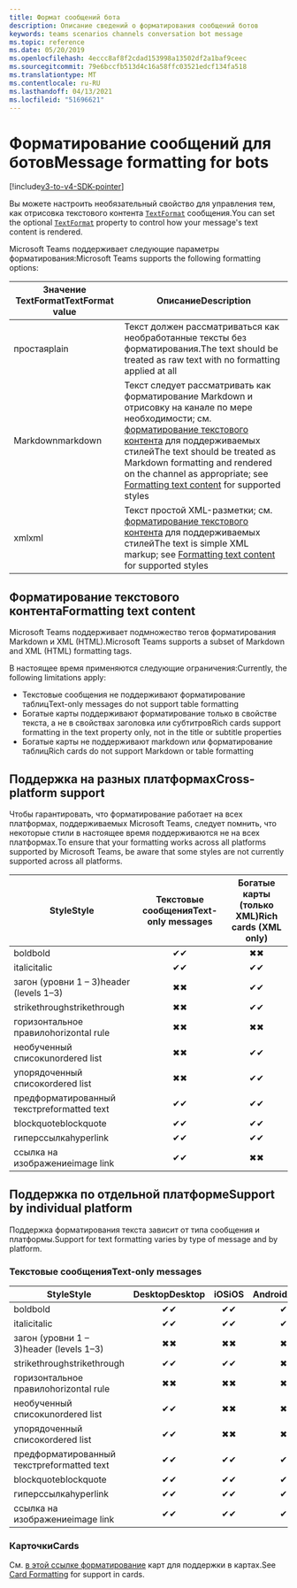 ```yaml
---
title: Формат сообщений бота
description: Описание сведений о форматирования сообщений ботов
keywords: teams scenarios channels conversation bot message
ms.topic: reference
ms.date: 05/20/2019
ms.openlocfilehash: 4eccc8af8f2cdad153998a13502df2a1baf9ceec
ms.sourcegitcommit: 79e6bccfb513d4c16a58ffc03521edcf134fa518
ms.translationtype: MT
ms.contentlocale: ru-RU
ms.lasthandoff: 04/13/2021
ms.locfileid: "51696621"
---
```

# <a name="message-formatting-for-bots"></a><span data-ttu-id="6ab1c-104">Форматирование сообщений для ботов</span><span class="sxs-lookup"><span data-stu-id="6ab1c-104">Message formatting for bots</span></span>

[!include[v3-to-v4-SDK-pointer](~/includes/v3-to-v4-pointer-bots.md)]

<span data-ttu-id="6ab1c-105">Вы можете настроить необязательный свойство для управления тем, как отрисовка текстового контента [`TextFormat`](/bot-framework/dotnet/bot-builder-dotnet-create-messages#customizing-a-message) сообщения.</span><span class="sxs-lookup"><span data-stu-id="6ab1c-105">You can set the optional [`TextFormat`](/bot-framework/dotnet/bot-builder-dotnet-create-messages#customizing-a-message) property to control how your message's text content is rendered.</span></span>

<span data-ttu-id="6ab1c-106">Microsoft Teams поддерживает следующие параметры форматирования:</span><span class="sxs-lookup"><span data-stu-id="6ab1c-106">Microsoft Teams supports the following formatting options:</span></span>

| <span data-ttu-id="6ab1c-107">Значение TextFormat</span><span class="sxs-lookup"><span data-stu-id="6ab1c-107">TextFormat value</span></span> | <span data-ttu-id="6ab1c-108">Описание</span><span class="sxs-lookup"><span data-stu-id="6ab1c-108">Description</span></span> |
| --- | --- |
| <span data-ttu-id="6ab1c-109">простая</span><span class="sxs-lookup"><span data-stu-id="6ab1c-109">plain</span></span> | <span data-ttu-id="6ab1c-110">Текст должен рассматриваться как необработанные тексты без форматирования.</span><span class="sxs-lookup"><span data-stu-id="6ab1c-110">The text should be treated as raw text with no formatting applied at all</span></span> |
| <span data-ttu-id="6ab1c-111">Markdown</span><span class="sxs-lookup"><span data-stu-id="6ab1c-111">markdown</span></span> | <span data-ttu-id="6ab1c-112">Текст следует рассматривать как форматирование Markdown и отрисовку на канале по мере необходимости; см. [форматирование текстового контента](#formatting-text-content) для поддерживаемых стилей</span><span class="sxs-lookup"><span data-stu-id="6ab1c-112">The text should be treated as Markdown formatting and rendered on the channel as appropriate; see [Formatting text content](#formatting-text-content) for supported styles</span></span> |
| <span data-ttu-id="6ab1c-113">xml</span><span class="sxs-lookup"><span data-stu-id="6ab1c-113">xml</span></span> | <span data-ttu-id="6ab1c-114">Текст простой XML-разметки; см. [форматирование текстового контента](#formatting-text-content) для поддерживаемых стилей</span><span class="sxs-lookup"><span data-stu-id="6ab1c-114">The text is simple XML markup; see [Formatting text content](#formatting-text-content) for supported styles</span></span> |

## <a name="formatting-text-content"></a><span data-ttu-id="6ab1c-115">Форматирование текстового контента</span><span class="sxs-lookup"><span data-stu-id="6ab1c-115">Formatting text content</span></span>

<span data-ttu-id="6ab1c-116">Microsoft Teams поддерживает подмножество тегов форматирования Markdown и XML (HTML).</span><span class="sxs-lookup"><span data-stu-id="6ab1c-116">Microsoft Teams supports a subset of Markdown and XML (HTML) formatting tags.</span></span>

<span data-ttu-id="6ab1c-117">В настоящее время применяются следующие ограничения:</span><span class="sxs-lookup"><span data-stu-id="6ab1c-117">Currently, the following limitations apply:</span></span>

* <span data-ttu-id="6ab1c-118">Текстовые сообщения не поддерживают форматирование таблиц</span><span class="sxs-lookup"><span data-stu-id="6ab1c-118">Text-only messages do not support table formatting</span></span>
* <span data-ttu-id="6ab1c-119">Богатые карты поддерживают форматирование только в свойстве текста, а не в свойствах заголовка или субтитров</span><span class="sxs-lookup"><span data-stu-id="6ab1c-119">Rich cards support formatting in the text property only, not in the title or subtitle properties</span></span>
* <span data-ttu-id="6ab1c-120">Богатые карты не поддерживают markdown или форматирование таблиц</span><span class="sxs-lookup"><span data-stu-id="6ab1c-120">Rich cards do not support Markdown or table formatting</span></span>

## <a name="cross-platform-support"></a><span data-ttu-id="6ab1c-121">Поддержка на разных платформах</span><span class="sxs-lookup"><span data-stu-id="6ab1c-121">Cross-platform support</span></span>

<span data-ttu-id="6ab1c-122">Чтобы гарантировать, что форматирование работает на всех платформах, поддерживаемых Microsoft Teams, следует помнить, что некоторые стили в настоящее время поддерживаются не на всех платформах.</span><span class="sxs-lookup"><span data-stu-id="6ab1c-122">To ensure that your formatting works across all platforms supported by Microsoft Teams, be aware that some styles are not currently supported across all platforms.</span></span>

| <span data-ttu-id="6ab1c-123">Style</span><span class="sxs-lookup"><span data-stu-id="6ab1c-123">Style</span></span>                     | <span data-ttu-id="6ab1c-124">Текстовые сообщения</span><span class="sxs-lookup"><span data-stu-id="6ab1c-124">Text-only messages</span></span> | <span data-ttu-id="6ab1c-125">Богатые карты (только XML)</span><span class="sxs-lookup"><span data-stu-id="6ab1c-125">Rich cards (XML only)</span></span> |
| ---                       | :---: | :---: |
| <span data-ttu-id="6ab1c-126">bold</span><span class="sxs-lookup"><span data-stu-id="6ab1c-126">bold</span></span>                      | <span data-ttu-id="6ab1c-127">✔</span><span class="sxs-lookup"><span data-stu-id="6ab1c-127">✔</span></span> | <span data-ttu-id="6ab1c-128">✖</span><span class="sxs-lookup"><span data-stu-id="6ab1c-128">✖</span></span> |
| <span data-ttu-id="6ab1c-129">italic</span><span class="sxs-lookup"><span data-stu-id="6ab1c-129">italic</span></span>                    | <span data-ttu-id="6ab1c-130">✔</span><span class="sxs-lookup"><span data-stu-id="6ab1c-130">✔</span></span> | <span data-ttu-id="6ab1c-131">✔</span><span class="sxs-lookup"><span data-stu-id="6ab1c-131">✔</span></span> |
| <span data-ttu-id="6ab1c-132">загон (уровни 1 &ndash; 3)</span><span class="sxs-lookup"><span data-stu-id="6ab1c-132">header (levels 1&ndash;3)</span></span> | <span data-ttu-id="6ab1c-133">✖</span><span class="sxs-lookup"><span data-stu-id="6ab1c-133">✖</span></span> | <span data-ttu-id="6ab1c-134">✔</span><span class="sxs-lookup"><span data-stu-id="6ab1c-134">✔</span></span> |
| <span data-ttu-id="6ab1c-135">strikethrough</span><span class="sxs-lookup"><span data-stu-id="6ab1c-135">strikethrough</span></span>             | <span data-ttu-id="6ab1c-136">✖</span><span class="sxs-lookup"><span data-stu-id="6ab1c-136">✖</span></span> | <span data-ttu-id="6ab1c-137">✔</span><span class="sxs-lookup"><span data-stu-id="6ab1c-137">✔</span></span> |
| <span data-ttu-id="6ab1c-138">горизонтальное правило</span><span class="sxs-lookup"><span data-stu-id="6ab1c-138">horizontal rule</span></span>           | <span data-ttu-id="6ab1c-139">✖</span><span class="sxs-lookup"><span data-stu-id="6ab1c-139">✖</span></span> | <span data-ttu-id="6ab1c-140">✖</span><span class="sxs-lookup"><span data-stu-id="6ab1c-140">✖</span></span> |
| <span data-ttu-id="6ab1c-141">необученный список</span><span class="sxs-lookup"><span data-stu-id="6ab1c-141">unordered list</span></span>            | <span data-ttu-id="6ab1c-142">✖</span><span class="sxs-lookup"><span data-stu-id="6ab1c-142">✖</span></span> | <span data-ttu-id="6ab1c-143">✔</span><span class="sxs-lookup"><span data-stu-id="6ab1c-143">✔</span></span> |
| <span data-ttu-id="6ab1c-144">упорядоченный список</span><span class="sxs-lookup"><span data-stu-id="6ab1c-144">ordered list</span></span>              | <span data-ttu-id="6ab1c-145">✖</span><span class="sxs-lookup"><span data-stu-id="6ab1c-145">✖</span></span> | <span data-ttu-id="6ab1c-146">✔</span><span class="sxs-lookup"><span data-stu-id="6ab1c-146">✔</span></span> |
| <span data-ttu-id="6ab1c-147">предформатированный текст</span><span class="sxs-lookup"><span data-stu-id="6ab1c-147">preformatted text</span></span>         | <span data-ttu-id="6ab1c-148">✔</span><span class="sxs-lookup"><span data-stu-id="6ab1c-148">✔</span></span> | <span data-ttu-id="6ab1c-149">✔</span><span class="sxs-lookup"><span data-stu-id="6ab1c-149">✔</span></span> |
| <span data-ttu-id="6ab1c-150">blockquote</span><span class="sxs-lookup"><span data-stu-id="6ab1c-150">blockquote</span></span>                | <span data-ttu-id="6ab1c-151">✔</span><span class="sxs-lookup"><span data-stu-id="6ab1c-151">✔</span></span> | <span data-ttu-id="6ab1c-152">✔</span><span class="sxs-lookup"><span data-stu-id="6ab1c-152">✔</span></span> |
| <span data-ttu-id="6ab1c-153">гиперссылка</span><span class="sxs-lookup"><span data-stu-id="6ab1c-153">hyperlink</span></span>                 | <span data-ttu-id="6ab1c-154">✔</span><span class="sxs-lookup"><span data-stu-id="6ab1c-154">✔</span></span> | <span data-ttu-id="6ab1c-155">✔</span><span class="sxs-lookup"><span data-stu-id="6ab1c-155">✔</span></span> |
| <span data-ttu-id="6ab1c-156">ссылка на изображение</span><span class="sxs-lookup"><span data-stu-id="6ab1c-156">image link</span></span>                | <span data-ttu-id="6ab1c-157">✔</span><span class="sxs-lookup"><span data-stu-id="6ab1c-157">✔</span></span> | <span data-ttu-id="6ab1c-158">✖</span><span class="sxs-lookup"><span data-stu-id="6ab1c-158">✖</span></span> |

## <a name="support-by-individual-platform"></a><span data-ttu-id="6ab1c-159">Поддержка по отдельной платформе</span><span class="sxs-lookup"><span data-stu-id="6ab1c-159">Support by individual platform</span></span>

<span data-ttu-id="6ab1c-160">Поддержка форматирования текста зависит от типа сообщения и платформы.</span><span class="sxs-lookup"><span data-stu-id="6ab1c-160">Support for text formatting varies by type of message and by platform.</span></span>

### <a name="text-only-messages"></a><span data-ttu-id="6ab1c-161">Текстовые сообщения</span><span class="sxs-lookup"><span data-stu-id="6ab1c-161">Text-only messages</span></span>

| <span data-ttu-id="6ab1c-162">Style</span><span class="sxs-lookup"><span data-stu-id="6ab1c-162">Style</span></span>                     | <span data-ttu-id="6ab1c-163">Desktop</span><span class="sxs-lookup"><span data-stu-id="6ab1c-163">Desktop</span></span> | <span data-ttu-id="6ab1c-164">iOS</span><span class="sxs-lookup"><span data-stu-id="6ab1c-164">iOS</span></span> | <span data-ttu-id="6ab1c-165">Android</span><span class="sxs-lookup"><span data-stu-id="6ab1c-165">Android</span></span> |
| ---                       | :---: | :---: | :---: |
| <span data-ttu-id="6ab1c-166">bold</span><span class="sxs-lookup"><span data-stu-id="6ab1c-166">bold</span></span>                      | <span data-ttu-id="6ab1c-167">✔</span><span class="sxs-lookup"><span data-stu-id="6ab1c-167">✔</span></span> | <span data-ttu-id="6ab1c-168">✔</span><span class="sxs-lookup"><span data-stu-id="6ab1c-168">✔</span></span> | <span data-ttu-id="6ab1c-169">✔</span><span class="sxs-lookup"><span data-stu-id="6ab1c-169">✔</span></span> |
| <span data-ttu-id="6ab1c-170">italic</span><span class="sxs-lookup"><span data-stu-id="6ab1c-170">italic</span></span>                    | <span data-ttu-id="6ab1c-171">✔</span><span class="sxs-lookup"><span data-stu-id="6ab1c-171">✔</span></span> | <span data-ttu-id="6ab1c-172">✔</span><span class="sxs-lookup"><span data-stu-id="6ab1c-172">✔</span></span> | <span data-ttu-id="6ab1c-173">✔</span><span class="sxs-lookup"><span data-stu-id="6ab1c-173">✔</span></span> |
| <span data-ttu-id="6ab1c-174">загон (уровни 1 &ndash; 3)</span><span class="sxs-lookup"><span data-stu-id="6ab1c-174">header (levels 1&ndash;3)</span></span> | <span data-ttu-id="6ab1c-175">✖</span><span class="sxs-lookup"><span data-stu-id="6ab1c-175">✖</span></span> | <span data-ttu-id="6ab1c-176">✖</span><span class="sxs-lookup"><span data-stu-id="6ab1c-176">✖</span></span> | <span data-ttu-id="6ab1c-177">✖</span><span class="sxs-lookup"><span data-stu-id="6ab1c-177">✖</span></span> |
| <span data-ttu-id="6ab1c-178">strikethrough</span><span class="sxs-lookup"><span data-stu-id="6ab1c-178">strikethrough</span></span>             | <span data-ttu-id="6ab1c-179">✔</span><span class="sxs-lookup"><span data-stu-id="6ab1c-179">✔</span></span> | <span data-ttu-id="6ab1c-180">✔</span><span class="sxs-lookup"><span data-stu-id="6ab1c-180">✔</span></span> | <span data-ttu-id="6ab1c-181">✖</span><span class="sxs-lookup"><span data-stu-id="6ab1c-181">✖</span></span> |
| <span data-ttu-id="6ab1c-182">горизонтальное правило</span><span class="sxs-lookup"><span data-stu-id="6ab1c-182">horizontal rule</span></span>           | <span data-ttu-id="6ab1c-183">✖</span><span class="sxs-lookup"><span data-stu-id="6ab1c-183">✖</span></span> | <span data-ttu-id="6ab1c-184">✖</span><span class="sxs-lookup"><span data-stu-id="6ab1c-184">✖</span></span> | <span data-ttu-id="6ab1c-185">✖</span><span class="sxs-lookup"><span data-stu-id="6ab1c-185">✖</span></span> |
| <span data-ttu-id="6ab1c-186">необученный список</span><span class="sxs-lookup"><span data-stu-id="6ab1c-186">unordered list</span></span>            | <span data-ttu-id="6ab1c-187">✔</span><span class="sxs-lookup"><span data-stu-id="6ab1c-187">✔</span></span> | <span data-ttu-id="6ab1c-188">✖</span><span class="sxs-lookup"><span data-stu-id="6ab1c-188">✖</span></span> | <span data-ttu-id="6ab1c-189">✖</span><span class="sxs-lookup"><span data-stu-id="6ab1c-189">✖</span></span> |
| <span data-ttu-id="6ab1c-190">упорядоченный список</span><span class="sxs-lookup"><span data-stu-id="6ab1c-190">ordered list</span></span>              | <span data-ttu-id="6ab1c-191">✔</span><span class="sxs-lookup"><span data-stu-id="6ab1c-191">✔</span></span> | <span data-ttu-id="6ab1c-192">✖</span><span class="sxs-lookup"><span data-stu-id="6ab1c-192">✖</span></span> | <span data-ttu-id="6ab1c-193">✖</span><span class="sxs-lookup"><span data-stu-id="6ab1c-193">✖</span></span> |
| <span data-ttu-id="6ab1c-194">предформатированный текст</span><span class="sxs-lookup"><span data-stu-id="6ab1c-194">preformatted text</span></span>         | <span data-ttu-id="6ab1c-195">✔</span><span class="sxs-lookup"><span data-stu-id="6ab1c-195">✔</span></span> | <span data-ttu-id="6ab1c-196">✔</span><span class="sxs-lookup"><span data-stu-id="6ab1c-196">✔</span></span> | <span data-ttu-id="6ab1c-197">✔</span><span class="sxs-lookup"><span data-stu-id="6ab1c-197">✔</span></span> |
| <span data-ttu-id="6ab1c-198">blockquote</span><span class="sxs-lookup"><span data-stu-id="6ab1c-198">blockquote</span></span>                | <span data-ttu-id="6ab1c-199">✔</span><span class="sxs-lookup"><span data-stu-id="6ab1c-199">✔</span></span> | <span data-ttu-id="6ab1c-200">✔</span><span class="sxs-lookup"><span data-stu-id="6ab1c-200">✔</span></span> | <span data-ttu-id="6ab1c-201">✔</span><span class="sxs-lookup"><span data-stu-id="6ab1c-201">✔</span></span> |
| <span data-ttu-id="6ab1c-202">гиперссылка</span><span class="sxs-lookup"><span data-stu-id="6ab1c-202">hyperlink</span></span>                 | <span data-ttu-id="6ab1c-203">✔</span><span class="sxs-lookup"><span data-stu-id="6ab1c-203">✔</span></span> | <span data-ttu-id="6ab1c-204">✔</span><span class="sxs-lookup"><span data-stu-id="6ab1c-204">✔</span></span> | <span data-ttu-id="6ab1c-205">✔</span><span class="sxs-lookup"><span data-stu-id="6ab1c-205">✔</span></span> |
| <span data-ttu-id="6ab1c-206">ссылка на изображение</span><span class="sxs-lookup"><span data-stu-id="6ab1c-206">image link</span></span>                | <span data-ttu-id="6ab1c-207">✔</span><span class="sxs-lookup"><span data-stu-id="6ab1c-207">✔</span></span> | <span data-ttu-id="6ab1c-208">✔</span><span class="sxs-lookup"><span data-stu-id="6ab1c-208">✔</span></span> | <span data-ttu-id="6ab1c-209">✔</span><span class="sxs-lookup"><span data-stu-id="6ab1c-209">✔</span></span> |

### <a name="cards"></a><span data-ttu-id="6ab1c-210">Карточки</span><span class="sxs-lookup"><span data-stu-id="6ab1c-210">Cards</span></span>

<span data-ttu-id="6ab1c-211">См. [в этой ссылке форматирование](~/task-modules-and-cards/cards/cards-format.md) карт для поддержки в картах.</span><span class="sxs-lookup"><span data-stu-id="6ab1c-211">See [Card Formatting](~/task-modules-and-cards/cards/cards-format.md) for support in cards.</span></span>
